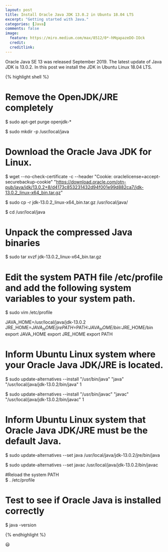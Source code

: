 ```yaml
---
layout: post
title: Install Oracle Java JDK 13.0.2 in Ubuntu 18.04 LTS
excerpt: "Getting started with Java."
categories: [Java]
comments: false
image:
  feature: https://miro.medium.com/max/8512/0*-hMqapazeDO-IOck
  credit: 
  creditlink: 
---
```

Oracle Java SE 13 was released September 2019. The latest update of Java JDK is 13.0.2. In this post we install the JDK in Ubuntu Linux 18.04 LTS.


{% highlight shell %}
# Remove the OpenJDK/JRE completely 
$ sudo apt-get purge openjdk-\* 

$ sudo mkdir -p /usr/local/java 

# Download the Oracle Java JDK for Linux.
$ wget --no-check-certificate -c --header  "Cookie: oraclelicense=accept-securebackup-cookie" "https://download.oracle.com/otn-pub/java/jdk/13.0.2+8/d4173c853231432d94f001e99d882ca7/jdk-13.0.2_linux-x64_bin.tar.gz"

$ sudo cp -r jdk-13.0.2_linux-x64_bin.tar.gz /usr/local/java/

$ cd /usr/local/java

# Unpack the compressed Java binaries
$ sudo tar xvzf jdk-13.0.2_linux-x64_bin.tar.gz

# Edit the system PATH file /etc/profile and add the following system variables to your system path.
$ sudo vim /etc/profile

JAVA_HOME=/usr/local/java/jdk-13.0.2
JRE_HOME=$JAVA_HOME/jre
PATH=$PATH:$JAVA_HOME/bin:$JRE_HOME/bin
export JAVA_HOME
export JRE_HOME
export PATH

# Inform Ubuntu Linux system where your Oracle Java JDK/JRE is located.
$ sudo update-alternatives --install "/usr/bin/java" "java" "/usr/local/java/jdk-13.0.2/bin/java" 1

$ sudo update-alternatives --install "/usr/bin/javac" "javac" "/usr/local/java/jdk-13.0.2/bin/javac" 1

# Inform Ubuntu Linux system that Oracle Java JDK/JRE must be the default Java.
$ sudo update-alternatives --set java /usr/local/java/jdk-13.0.2/jre/bin/java

$ sudo update-alternatives --set javac /usr/local/java/jdk-13.0.2/bin/javac

#Reload the system PATH  
$ . /etc/profile

# Test to see if Oracle Java is installed correctly
$ java -version

{% endhighlight %}

:smiley:
